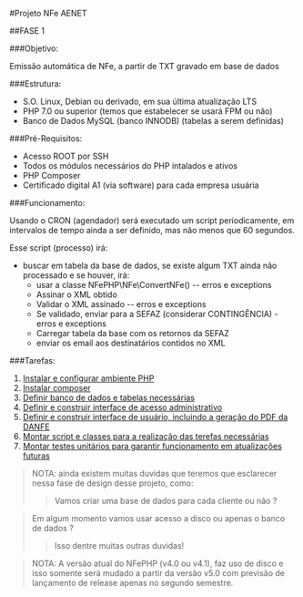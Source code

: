 #Projeto NFe AENET

##FASE 1

###Objetivo:

Emissão automática de NFe, a partir de TXT gravado em base de dados

###Estrutura:

* S.O. Linux, Debian ou derivado, em sua última atualização LTS
* PHP 7.0 ou superior (temos que estabelecer se usará FPM ou não)
* Banco de Dados MySQL (banco INNODB) (tabelas a serem definidas)

###Pré-Requisitos:

* Acesso ROOT por SSH
* Todos os módulos necessários do PHP intalados e ativos
* PHP Composer
* Certificado digital A1 (via software) para cada empresa usuária

###Funcionamento:

Usando o CRON (agendador) será executado um script periodicamente, em intervalos de tempo ainda a ser definido, mas não menos que 60 segundos.

Esse script (processo) irá:

* buscar em tabela da base de dados, se existe algum TXT ainda não processado e se houver, irá:
  * usar a classe NFePHP\NFe\ConvertNFe() -- erros e exceptions
  * Assinar o XML obtido 
  * Validar o XML assinado -- erros e exceptions
  * Se validado, enviar para a SEFAZ (considerar CONTINGÊNCIA) - erros e exceptions   
  * Carregar tabela da base com os retornos da SEFAZ
  * enviar os email aos destinatários contidos no XML 
	
###Tarefas:

1. [Instalar e configurar ambiente PHP](Configuracao_Debian_8.md)
2. [Instalar composer](Configuracao_Debian_8.md)
3. [Definir banco de dados e tabelas necessárias](Fase1_Tarefa3.md)
4. [Definir e construir interface de acesso administrativo](Fase1_Tarefa4.md)
5. [Definir e construir interface de usuário, incluindo a geração do PDF da DANFE](Fase1_Tarefa5.md)
6. [Montar script e classes para a realização das terefas necessárias](Fase1_Tarefa6.md)
7. [Montar testes unitários para garantir funcionamento em atualizações futuras](Fase1_Tarefa7.md)

>NOTA: ainda existem muitas duvidas que teremos que esclarecer nessa fase de design desse projeto, como:
>>Vamos criar uma base de dados para cada cliente ou não ?

>Em algum momento vamos usar acesso a disco ou apenas o banco de dados ?
>>Isso dentre muitas outras duvidas!

>NOTA: A versão atual do NFePHP (v4.0 ou v4.1), faz uso de disco e isso somente será mudado a partir da versão v5.0 com previsão de lançamento de release apenas no segundo semestre.

